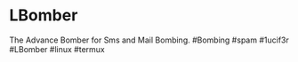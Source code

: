 # LBomber
The Advance Bomber for Sms and Mail Bombing. #Bombing #spam #1ucif3r #LBomber #linux #termux
